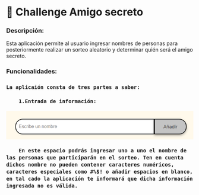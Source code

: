 <h1>🎊 Challenge Amigo secreto</h1>

<h3>Descripción:</h3>

  Esta aplicación permite al usuario ingresar nombres de personas para posteriormente realizar un sorteo aleatorio y determinar quién será el amigo secreto.

<h3>Funcionalidades:<h3>

    La aplicaión consta de tres partes a saber:

        1.Entrada de información:

![Pantallazo](assets/entrada.png)

        En este espacio podrás ingresar uno a uno el nombre de las personas que participarán en el sorteo. Ten en cuenta dichos nombre no pueden contener caracteres numéricos, caracteres especiales como #%$! o añadir espacios en blanco, en tal cado la aplicación te informará que dicha información ingresada no es válida.

